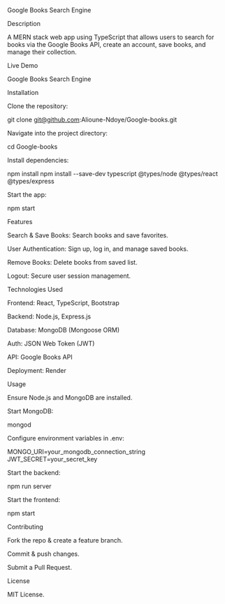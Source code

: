 Google Books Search Engine

Description

A MERN stack web app using TypeScript that allows users to search for books via the Google Books API, create an account, save books, and manage their collection.

Live Demo

Google Books Search Engine

Installation

Clone the repository:

git clone git@github.com:Alioune-Ndoye/Google-books.git

Navigate into the project directory:

cd Google-books

Install dependencies:

npm install
npm install --save-dev typescript @types/node @types/react @types/express

Start the app:

npm start

Features

Search & Save Books: Search books and save favorites.

User Authentication: Sign up, log in, and manage saved books.

Remove Books: Delete books from saved list.

Logout: Secure user session management.

Technologies Used

Frontend: React, TypeScript, Bootstrap

Backend: Node.js, Express.js

Database: MongoDB (Mongoose ORM)

Auth: JSON Web Token (JWT)

API: Google Books API

Deployment: Render

Usage

Ensure Node.js and MongoDB are installed.

Start MongoDB:

mongod

Configure environment variables in .env:

MONGO_URI=your_mongodb_connection_string
JWT_SECRET=your_secret_key

Start the backend:

npm run server

Start the frontend:

npm start

Contributing

Fork the repo & create a feature branch.

Commit & push changes.

Submit a Pull Request.

License

MIT License.

